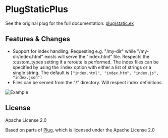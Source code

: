 # PlugStaticPlus

See the original plug for the full documentation: [plug/static.ex](https://github.com/elixir-plug/plug/blob/master/lib/plug/static.ex)

## Features & Changes

  * Support for index handling. Requesting e.g. "/my-dir" while "/my-dir/index.html" exists will serve the "index.html" file. Respects the :custom_types setting if a reroute is performed.
    The index files can be specified by using the :index option with either a list of strings or a single string. The default is `["index.html", "index.htm", "index.js", "index.json"]`
  * Files can be served from the "/" directory. Will respect index definitions.

![Example](https://image.prntscr.com/image/sEUWelq9S9qJinBZxv9ZUA.png)

## License

Apache License 2.0

Based on parts of [Plug](https://github.com/elixir-plug/plug), which is licensed under the Apache License 2.0